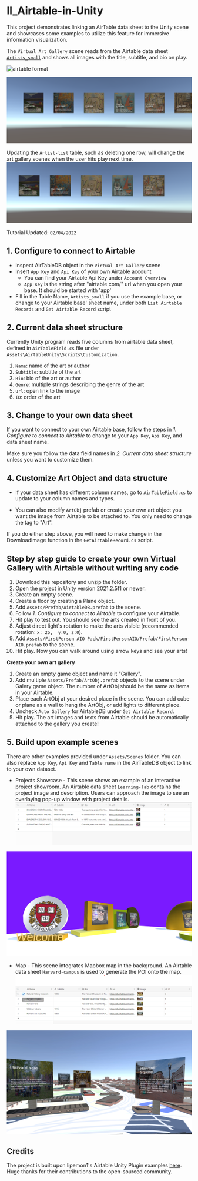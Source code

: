 # ll_Airtable-in-Unity

This project demonstrates linking an AirTable data sheet to the Unity scene and showcases some examples to utilize this feature for immersive information visualization. 

The `Virtual Art Gallery` scene reads from the Airtable data sheet [`Artists_small`](https://airtable.com/appV5LgA8wXE1FnXZ/tbl6BD4rsBZ4ma5nw/viwbGD5PDBeyGNfSO?blocks=hide) and shows all images with the title, subtitle, and bio on play.

![airtable format](/Screenshot/artist_table)

![art gallery](/Screenshot/Capture.PNG)

Updating the `Artist-list` table, such as deleting one row, will change the art gallery scenes when the user hits play next time.
![art gallery-update](/Screenshot/CaptureAfter.PNG)


Tutorial Updated: `02/04/2022`
## 1. Configure to connect to Airtable
* Inspect AirTableDB object in the `Virtual Art Gallery` scene
* Insert `App Key` and `Api Key` of your own Airtable account
    * You can find your Airtable Api Key under `Account Overview`
    * `App Key` is the string after "airtable.com/" url when you open your base. It should be started with 'app'
* Fill in the Table Name, `Artists_small` if you use the example base, or change to your Airtable base' sheet name, under both `List Airtable Records` and `Get Airtable Record` script

## 2. Current data sheet structure
Currently Unity program reads  five columns from airtable data sheet, defined in `AirTableField.cs` file under `Assets\AirtableUnity\Scripts\Customization`.
1. `Name`: name of the art or author
2. `Subtitle`: subtitle of the art
3. `Bio`: bio of the art or author
4. `Genre`: multiple strings describing the genre of the art
5. `url`: open link to the image
6. `ID`: order of the art


## 3. Change to your own data sheet
If you want to connect to your own Airtable base, follow the steps in *1. Configure to connect to Airtable* to change to your
`App Key`, `Api Key`, and data sheet name.

Make sure you follow the data field names in *2. Current data sheet structure* unless you want to customize them.


## 4. Customize Art Object and data structure
* If your data sheet has different column names, go to `AirTableField.cs` to update to your column names and types.

* You can also modify `ArtObj` prefab or create your own art object you want the image from Airtable to be attached to. You only need to change the tag to "Art".

If you do either step above, you will need to make change in the DownloadImage function in the `GetAirtableRecord.cs` script.

## Step by step guide to create your own Virtual Gallery with Airtable without writing any code
1. Download this repository and unzip the folder.
2. Open the project in Unity version 2021.2.5f1 or newer.
3. Create an empty scene.
4. Create a floor by creating a Plane object.
5. Add `Assets/Prefab/AirtableDB.prefab` to the scene.
6. Follow *1. Configure to connect to Airtable* to configure your Airtable.
7. Hit play to test out. You should see the arts created in front of you.
8. Adjust direct light's rotation to make the arts visible (recommended rotation: `x: 25,  y:0, z:0`).
9. Add `Assets/FirstPerson AIO Pack/FirstPersonAIO/Prefab/FirstPerson-AIO.prefab` to the scene.
10. Hit play. Now you can walk around using arrow keys and see your arts!

**Create your own art gallery**
1. Create an empty game object and name it "Gallery".
2. Add multiple `Assets/Prefab/ArtObj.prefab` objects to the scene under Galery game object. The number of ArtObj should be the same as items in your Airtable.
3. Place each ArtObj at your desired place in the scene. You can add cube or plane as a wall to hang the ArtObj, or add lights to different place.
4. Uncheck `Auto Gallery` for AirtableDB under `Get Airtable Record`.
5. Hit play. The art images and texts from Airtable should be automatically attached to the gallery you create!
 

 ## 5. Build upon example scenes
 There are other examples provided under `Assets/Scenes` folder. You can also replace  `App Key`, `Api Key` and `Table name` in the AirTableDB object to link to your own dataset.
 * Projects Showcase - This scene shows an example of an interactive project showroom. An Airtable data sheet `Learning-lab` contains the project image and description. Users can approach the image to see an overlaying pop-up window with project details.
 ![alt text](/Screenshot/project_table.PNG)

 ![alt text](/Screenshot/Showroom.PNG)

 * Map - This scene integrates Mapbox map in the background. An Airtable data sheet `Harvard-campus` is used to generate the POI onto the map.
 ![alt text](/Screenshot/harvard_table.PNG)

 ![alt text](/Screenshot/map.PNG)

## Credits
The project is built upon lipemon1's Airtable Unity Plugin examples [here](https://github.com/lipemon1/airtableunity). Huge thanks for their contributions to the open-sourced community.
